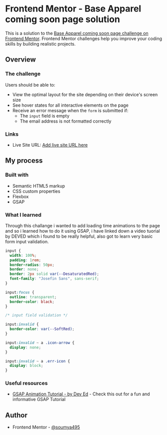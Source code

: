 # Frontend Mentor - Base Apparel coming soon page solution

This is a solution to the [Base Apparel coming soon page challenge on Frontend Mentor](https://www.frontendmentor.io/challenges/base-apparel-coming-soon-page-5d46b47f8db8a7063f9331a0). Frontend Mentor challenges help you improve your coding skills by building realistic projects.

## Overview

### The challenge

Users should be able to:

- View the optimal layout for the site depending on their device's screen size
- See hover states for all interactive elements on the page
- Receive an error message when the `form` is submitted if:
  - The `input` field is empty
  - The email address is not formatted correctly

### Links

- Live Site URL: [Add live site URL here](https://your-live-site-url.com)

## My process

### Built with

- Semantic HTML5 markup
- CSS custom properties
- Flexbox
- GSAP

### What I learned

Through this challange i wanted to add loading time animations to the page and so i learned how to do it using GSAP, i have
linked down a video tuorial by DEVED which i found to be really helpful, also got to learn very basic form input validation.

```css
input {
  width: 100%;
  padding: 1rem;
  border-radius: 50px;
  border: none;
  border: 2px solid var(--DesaturatedRed);
  font-family: "Josefin Sans", sans-serif;
}

input:focus {
  outline: transparent;
  border-color: black;
}

/* input field validation */

input:invalid {
  border-color: var(--SoftRed);
}

input:invalid ~ a .icon-arrow {
  display: none;
}

input:invalid ~ a .err-icon {
  display: block;
}
```

### Useful resources

- [GSAP Animation Tutorial - by Dev Ed](https://www.youtube.com/watch?v=5RyrIPCs47A&t=1294s) - Check this out for a fun and informative GSAP Tutorial

## Author

- Frontend Mentor - [@soumya495](https://www.frontendmentor.io/profile/soumya495)
